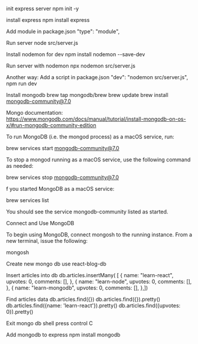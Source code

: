 init express server
npm init -y

install express
npm install express

Add module in package.json
"type": "module",

Run server
node src/server.js

Install nodemon for dev
npm install nodemon --save-dev

Run server with nodemon
npx nodemon src/server.js

Another way:
Add a script in package.json
"dev": "nodemon src/server.js",
npm run dev

Install mongodb
brew tap mongodb/brew
brew update
brew install mongodb-community@7.0

Mongo documentation:
https://www.mongodb.com/docs/manual/tutorial/install-mongodb-on-os-x/#run-mongodb-community-edition

To run MongoDB (i.e. the mongod process) as a macOS service, run:

brew services start mongodb-community@7.0

To stop a mongod running as a macOS service, use the following command as needed:

brew services stop mongodb-community@7.0

f you started MongoDB as a macOS service:

brew services list

You should see the service mongodb-community listed as started.

Connect and Use MongoDB

To begin using MongoDB, connect mongosh to the running instance. From a new terminal, issue the following:

mongosh

Create new mongo db
use react-blog-db

Insert articles into db
db.articles.insertMany( [ { name: "learn-react", upvotes: 0, comments: [], }, { name: "learn-node", upvotes: 0, comments: [], }, { name: "learn-mongodb", upvotes: 0, comments: [], },])

Find articles data
db.articles.find({})
db.articles.find({}).pretty()
db.articles.find({name: 'learn-react'}).pretty()
db.articles.find({upvotes: 0}).pretty()

Exit mongo db shell
press control C

Add mongodb to express
npm install mongodb
